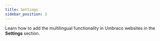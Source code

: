 ```yaml
---
title: Settings
sidebar_position: 3
---
```


Learn how to add the multilingual functionality in Umbraco websites in the **Settings** section.

